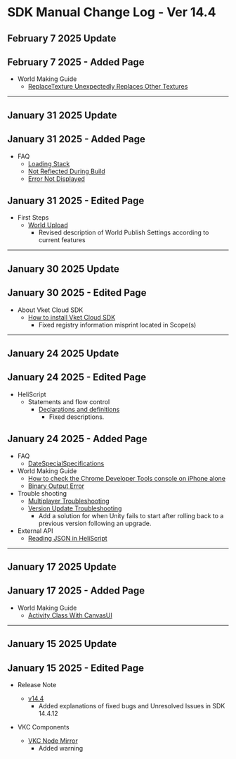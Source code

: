 # SDK Manual Change Log - Ver 14.4

## February 7 2025 Update

## February 7 2025 - Added Page

- World Making Guide
    - [ReplaceTexture Unexpectedly Replaces Other Textures](https://vrhikky.github.io/VketCloudSDK_Documents/14.4/en/WorldMakingGuide/ReplaceTexture.html)

---

## January 31 2025 Update

## January 31 2025 - Added Page

- FAQ
    - [Loading Stack](https://vrhikky.github.io/VketCloudSDK_Documents/14.4/en/FAQ/LoadingStack.html)
    - [Not Reflected During Build](https://vrhikky.github.io/VketCloudSDK_Documents/14.4/en/FAQ/NotReflectedDuringBuild.html)
    - [Error Not Displayed](https://vrhikky.github.io/VketCloudSDK_Documents/14.4/en/FAQ/ErrorNotDisplayed.html)

## January 31 2025 - Edited Page

- First Steps
  - [World Upload](https://vrhikky.github.io/VketCloudSDK_Documents/14.4/en/FirstStep/WorldUpload.html)
    - Revised description of World Publish Settings according to current features

---

## January 30 2025 Update

## January 30 2025 - Edited Page

- About Vket Cloud SDK
  - [How to install Vket Cloud SDK](https://vrhikky.github.io/VketCloudSDK_Documents/14.4/en/AboutVketCloudSDK/SetupSDK_external.html)
    - Fixed registry information misprint located in Scope(s)

---

## January 24 2025 Update

## January 24 2025 - Edited Page

- HeliScript
    - Statements and flow control
        - [Declarations and definitions](https://vrhikky.github.io/VketCloudSDK_Documents/14.4/en/hs/hs_statement_def.html)
            - Fixed descriptions.

## January 24 2025 - Added Page

- FAQ
    - [DateSpecialSpecifications](https://vrhikky.github.io/VketCloudSDK_Documents/14.4/FAQ/DateSpecialSpecifications.html)
- World Making Guide
    - [How to check the Chrome Developer Tools console on iPhone alone](https://vrhikky.github.io/VketCloudSDK_Documents/14.4/en/WorldMakingGuide/iPhoneConsole.html)
    - [Binary Output Error](https://vrhikky.github.io/VketCloudSDK_Documents/14.4/en/WorldMakingGuide/BinaryOutputError.html)
- Trouble shooting
    - [Multiplayer Troubleshooting](https://vrhikky.github.io/VketCloudSDK_Documents/14.4/en/troubleshooting/MultiplayerTroubleshooting.html)
    - [Version Update Troubleshooting](https://vrhikky.github.io/VketCloudSDK_Documents/14.4/en/troubleshooting/VersionUpdateTroubleshooting.html)
        - Add a solution for when Unity fails to start after rolling back to a previous version following an upgrade.
- External API
  - [Reading JSON in HeliScript](https://vrhikky.github.io/VketCloudSDK_Documents/14.4/en/ExternalAPI/HeliScriptJsonParse.html)

---

## January 17 2025 Update

## January 17 2025 - Added Page

- World Making Guide
    - [Activity Class With CanvasUI](https://vrhikky.github.io/VketCloudSDK_Documents/14.4/en/WorldMakingGuide/ActivityWithCanvasUI.html)

---

## January 15 2025 Update

## January 15 2025 - Edited Page

- Release Note
    - [v14.4](https://vrhikky.github.io/VketCloudSDK_Documents/14.4/en/releasenote/releasenote-14.4.html)
        - Added explanations of fixed bugs and Unresolved Issues in SDK 14.4.12

- VKC Components
    - [VKC Node Mirror](https://vrhikky.github.io/VketCloudSDK_Documents/14.4/en/VKCComponents/VKCNodeMirror.html)
        - Added warning
